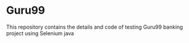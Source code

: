 # Guru99
This repository contains the details and code of testing Guru99 banking project using Selenium java 
